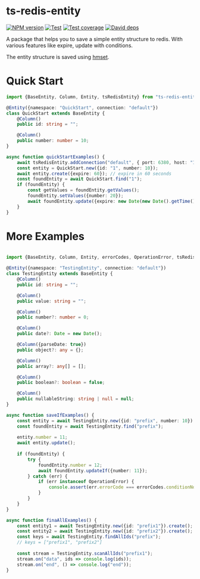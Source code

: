 # ts-redis-entity

[![NPM version][npm-image]][npm-url]
[![Test][github-action-image]][github-action-url]
[![Test coverage][codecov-image]][codecov-url]
[![David deps][david-image]][david-url]

[npm-image]: https://img.shields.io/npm/v/ts-redis-entity.svg
[npm-url]: https://npmjs.org/package/ts-redis-entity
[github-action-image]: https://github.com/terence410/ts-redis-entity/workflows/Testing/badge.svg
[github-action-url]: https://github.com/terence410/ts-redis-entity/actions
[codecov-image]: https://img.shields.io/codecov/c/github/terence410/ts-redis-entity.svg?style=flat-square
[codecov-url]: https://codecov.io/gh/terence410/ts-redis-entity
[david-image]: https://img.shields.io/david/terence410/ts-redis-entity.svg?style=flat-square
[david-url]: https://david-dm.org/terence410/ts-redis-entity

A package that helps you to save a simple entity structure to redis. With various features like expire, update with conditions.

The entity structure is saved using [hmset](https://redis.io/commands/hmset).

# Quick Start

```typescript
import {BaseEntity, Column, Entity, tsRedisEntity} from "ts-redis-entity";

@Entity({namespace: "QuickStart", connection: "default"})
class QuickStart extends BaseEntity {
    @Column()
    public id: string = "";

    @Column()
    public number: number = 10;
}

async function quickStartExamples() {
    await tsRedisEntity.addConnection("default", { port: 6380, host: "127.0.0.1" });
    const entity = QuickStart.new({id: "1", number: 10});
    await entity.create({expire: 60}); // expire in 60 seconds
    const foundEntity = await QuickStart.find("1");
    if (foundEntity) {
        const getValues = foundEntity.getValues();
        foundEntity.setValues({number: 20});
        await foundEntity.update({expire: new Date(new Date().getTime() + 60 * 1000)});
    }
}

```

# More Examples

```typescript

import {BaseEntity, Column, Entity, errorCodes, OperationError, tsRedisEntity} from "ts-redis-entity";

@Entity({namespace: "TestingEntity", connection: "default"})
class TestingEntity extends BaseEntity {
    @Column()
    public id: string = "";

    @Column()
    public value: string = "";

    @Column()
    public number?: number = 0;

    @Column()
    public date?: Date = new Date();

    @Column({parseDate: true})
    public object?: any = {};

    @Column()
    public array?: any[] = [];

    @Column()
    public boolean?: boolean = false;

    @Column()
    public nullableString: string | null = null;
}

async function saveIfExamples() {
    const entity = await TestingEntity.new({id: "prefix", number: 10}).create();
    const foundEntity = await TestingEntity.find("prefix");
    
    entity.number = 11;
    await entity.update();
    
    if (foundEntity) {
        try {
            foundEntity.number = 12;
            await foundEntity.updateIf({number: 11});
        } catch (err) {
            if (err instanceof OperationError) {
                console.assert(err.errorCode === errorCodes.conditionNotMatch);
            }
        }
    }
}

async function finaAllExamples() {
    const entity1 = await TestingEntity.new({id: "prefix1"}).create();
    const entity2 = await TestingEntity.new({id: "prefix2"}).create();
    const keys = await TestingEntity.findAllIds("prefix");
    // keys = ["prefix1", "prefix2"]
    
    const stream = TestingEntity.scanAllIds("prefix1");
    stream.on("data", ids => console.log(ids));
    stream.on("end", () => console.log("end"));
}

```
